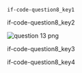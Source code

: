```ngMeta
if-code-question8_key1
```

if-code-question8_key2


![question 13 png](assets/question8-image1.png)

if-code-question8_key3


if-code-question8_key4
